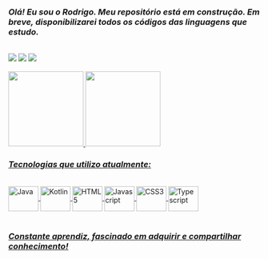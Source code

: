 ### <i>Olá! Eu sou o Rodrigo. Meu repositório está em construção. Em breve, disponibilizarei todos os códigos das linguagens que estudo.</i>
<br>

<div>
  <a href="https://www.linkedin.com/in/rodrigo-costa-e-silva" target="_blank"><img src="https://img.shields.io/badge/LinkedIn-0077B5?style=for-the-badge&logo=linkedin&logoColor=white" target="_blank"></a>
  <a href="https://www.youtube.com/channel/UCj1Ha-WuRmfw1VXvsQgNa3A" target="_blank"><img src="https://img.shields.io/badge/YouTube-FF0000?style=for-the-badge&logo=youtube&logoColor=white" target="_blank"></a>
  <a href="mailto:rodrigocosta1479@gmail.com" target="_blank"><img src="https://img.shields.io/badge/Gmail-D14836?style=for-the-badge&logo=gmail&logoColor=white" target="_blank"></a>
</div>
<br>

<div>
  <a href="https://github.com/Rodrigo-CeS">
  <img height="150em" src="https://github-readme-stats.vercel.app/api?username=Rodrigo-CeS&show_icons=true&theme=github_dark&include_all_commits=true&count_private=true"/>
  <img height="150em" src="https://github-readme-stats.vercel.app/api/top-langs/?username=Rodrigo-CeS&layout=compact&langs_count=16&theme=github_dark"/>
</div>

    
### <i>Tecnologias que utilizo atualmente:</i>
<div style="display: inline_block"><br>
  <img align="center" alt="Java" height="50" width="60" src="https://cdn.jsdelivr.net/gh/devicons/devicon/icons/java/java-original.svg"/>
  <img align="center" alt="Kotlin" height="50" width="60" src="https://cdn.jsdelivr.net/gh/devicons/devicon/icons/kotlin/kotlin-original.svg"/>
  <img align="center" alt="HTML5" height="50" width="60" src="https://cdn.jsdelivr.net/gh/devicons/devicon/icons/html5/html5-original.svg"/>
  <img align="center" alt="Javascript" height="50" width="60" src="https://cdn.jsdelivr.net/gh/devicons/devicon/icons/javascript/javascript-original.svg"/>
  <img align="center" alt="CSS3" height="50" width="60" src="https://cdn.jsdelivr.net/gh/devicons/devicon/icons/css3/css3-original.svg"/>
  <img align="center" alt="Typescript" height="50" width="60" src="https://cdn.jsdelivr.net/gh/devicons/devicon/icons/typescript/typescript-original.svg"/>
</div>
<br>

### <strong><i>Constante aprendiz, fascinado em adquirir e compartilhar conhecimento!</i></strong>


